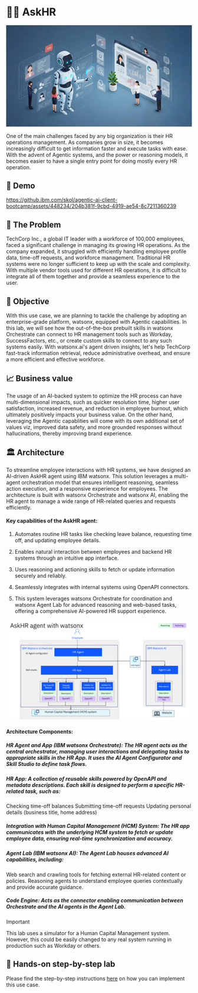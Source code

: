 # 🧑‍💼 AskHR

<img alt="AskHR" src="assets/hr_landscape.jpg">

One of the main challenges faced by any big organization is their HR operations management. As companies grow in size, it becomes increasingly difficult to get information faster and execute tasks with ease. With the advent of Agentic systems, and the power or reasoning models, it becomes easier to have a single entry point for doing mostly every HR operation.

## 🎥 Demo

https://github.ibm.com/skol/agentic-ai-client-bootcamp/assets/448234/204b381f-9cbd-4919-ae54-8c7211360239



## 🤔 The Problem

TechCorp Inc., a global IT leader with a workforce of 100,000 employees, faced a significant challenge in managing its growing HR operations. As the company expanded, it struggled with efficiently handling employee profile data, time-off requests, and workforce management. Traditional HR systems were no longer sufficient to keep up with the scale and complexity. With multiple vendor tools used for different HR operations, it is difficult to integrate all of them together and provide a seamless experience to the user.


## 🎯 Objective

With this use case, we are planning to tackle the challenge by adopting an enterprise-grade platform, watsonx, equipped with Agentic capabilities.
In this lab, we will see how the out-of-the-box prebuilt skills in watsonx Orchestrate can connect to HR management tools such as Workday, SuccessFactors, etc., or create custom skills to connect to any such systems easily. With watsonx.ai's agent driven insights, let's help TechCorp fast-track information retrieval, reduce administrative overhead, and ensure a more efficient and effective workforce.


## 📈 Business value

The usage of an AI-backed system to optimize the HR process can have multi-dimensional impacts, such as quicker resolution time, higher user satisfaction, increased revenue, and reduction in employee burnout, which ultimately positively impacts your business value. On the other hand, leveraging the Agentic capablities will come with its own additional set of values viz, improved data safety, and more grounded responses without hallucinations, thereby improving brand experience. 

## 🏛️ Architecture

To streamline employee interactions with HR systems, we have designed an AI-driven AskHR agent using IBM watsonx. This solution leverages a multi-agent orchestration model that ensures intelligent reasoning, seamless action execution, and a responsive experience for employees. The architecture is built with watsonx Orchestrate and watsonx AI, enabling the HR agent to manage a wide range of HR-related queries and requests efficiently.

#### Key capabilities of the AskHR agent:

1. Automates routine HR tasks like checking leave balance, requesting time off, and updating employee details.

2. Enables natural interaction between employees and backend HR systems through an intuitive app interface.

3. Uses reasoning and actioning skills to fetch or update information securely and reliably.

4. Seamlessly integrates with internal systems using OpenAPI connectors.

5. This system leverages watsonx Orchestrate for coordination and watsonx Agent Lab for advanced reasoning and web-based tasks, offering a comprehensive AI-powered HR support experience.


<img alt="AskHR" src="assets/arch_diagm.png">

#### Architecture Components:


##### HR Agent and App (IBM watsonx Orchestrate): The HR agent acts as the central orchestrator, managing user interactions and delegating tasks to appropriate skills in the HR App. It uses the AI Agent Configurator and Skill Studio to define task flows.

##### HR App: A collection of reusable skills powered by OpenAPI and metadata descriptions. Each skill is designed to perform a specific HR-related task, such as:
Checking time-off balances
Submitting time-off requests
Updating personal details (business title, home address)

##### Integration with Human Capital Management (HCM) System: The HR app communicates with the underlying HCM system to fetch or update employee data, ensuring real-time synchronization and accuracy.

##### Agent Lab (IBM watsonx AI): The Agent Lab houses advanced AI capabilities, including:
Web search and crawling tools for fetching external HR-related content or policies.
Reasoning agents to understand employee queries contextually and provide accurate guidance.

##### Code Engine: Acts as the connector enabling communication between Orchestrate and the AI agents in the Agent Lab.


> [!IMPORTANT]
> This lab uses a simulator for a Human Capital Management system. However, this could be easily changed to any real system running in production such as Workday or others.


## 📄 Hands-on step-by-step lab

Please find the step-by-step instructions [here](/usecases/assets/hands-on-lab-askHR-v2.md) on how you can implement this use case.
